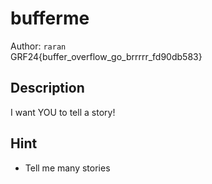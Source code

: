 # bufferme

Author: `raran`
<br>
GRF24{buffer_overflow_go_brrrrr_fd90db583}

## Description

I want YOU to tell a story!

## Hint

- Tell me many stories